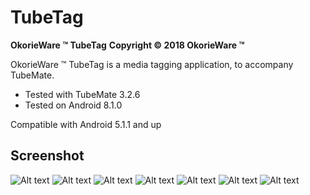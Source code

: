 # TubeTag

**OkorieWare ™ TubeTag**
**Copyright © 2018 OkorieWare ™**

OkorieWare ™ TubeTag is a media tagging application, to accompany TubeMate.

 - Tested with TubeMate 3.2.6
 - Tested on Android 8.1.0

Compatible with Android 5.1.1 and up



## Screenshot

![Alt text](/screenshot/Screenshot-A.png?raw=true)
![Alt text](/screenshot/Screenshot-B.png?raw=true)
![Alt text](/screenshot/Screenshot-C.png?raw=true)
![Alt text](/screenshot/Screenshot-D.png?raw=true)
![Alt text](/screenshot/Screenshot-E.png?raw=true)
![Alt text](/screenshot/Screenshot-F.png?raw=true)
![Alt text](/screenshot/Screenshot-G.png?raw=true)
